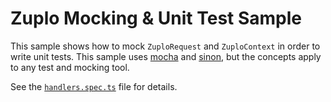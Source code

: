 # Zuplo Mocking & Unit Test Sample

This sample shows how to mock `ZuploRequest` and `ZuploContext` in order to write unit tests. This sample uses [mocha](https://mochajs.org/) and [sinon](https://sinonjs.org/), but the concepts apply to any test and mocking tool.

See the [`handlers.spec.ts`](https://github.com/zuplo/zuplo/blob/main/examples/test-mocks/unit-tests/handlers.spec.ts) file for details.
